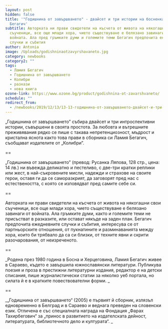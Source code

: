 ```yaml
---
layout: post
hidden: false
title: '"Годишнина от завършването" - двайсет и три истории на босненката Ламия
  Бегагич'
subtitle: Авторката ни прави свидетели на късчета от живота на някогашни свои
  съученици, все още млади хора, чието съществуване е белязано завинаги от
  войната. Ала пред гръмките думи и големите теми Бегагич предпочита ежедневните
  случки и събития
author: Antonia
image: /Uploads/godishninaotzavyrshavaneto.jpg
category: newbooks
category2: ""
tags:
  - Ламия Бегагич
  - Годишнина от завършването
  - Колибри
  - разкази
  - нова книга
ozone-link: https://www.ozone.bg/product/godishnina-ot-zavarshvaneto/
schedule: ""
redirect_from:
  - /newbooks/2019/12/13/13-13-годишнина-от-завършването-двайсет-и-три-истории-на-босненаката-ламия-бегагич
---
```

„Годишнина от завършването” събира двайсет и три интроспективни истории, съвършени в своята простота. За любовта и вътрешните преживявания рядко се пише с такава непретенциозност, мъдрост и кристална яснота както това прави в сборника си Ламия Бегагич, съобщават издателите от „Колибри”.

\==

„Годишнина от завършването” (превод: Русанка Ляпова, 128 стр., цена: 14 лв.) ни въвежда деликатно и пестеливо, с две-три кратки реплики или жест, в най-съкровените мисли, надежди и страхове на своите герои, оставя ги да се саморазкрият, да заговорят пред нас с естествеността, с която се изповядват пред самите себе си. 

\==

Авторката ни прави свидетели на късчета от живота на някогашни свои съученици, все още млади хора, чието съществуване е белязано завинаги от войната. Ала гръмките думи, както и големите теми не присъстват в разказите, или остават някъде на заден план. Бегагич предпочита ежедневните случки и събития, интересува се от партньорските отношения, от пукнатините и разминаванията между хора, които би трябвало да са си близки, от техните явни и скрити разочарования, от неизреченото.

\==

_Родена през 1980 година в Босна и Херцеговина, Ламия Бегагич живее в Сараево, където е завършила южнославянски литератури. Публикува поезия и проза в престижни литературни издания, редактор е на детски списания, пише журналистически статии за няколко уеб портала, но силата й е в кратките повествователни форми. _

\==

_„Годишнина от завършването“ (2005) е първият й сборник, излязъл едновременно в Белград и в Сараево и веднага преведен на словенски език. Отличена е със специалната награда на Фондация „Фарах Тахирбегович“ за „принос в развитието на издателската дейност, литературата, библиотечното дело и културата“. _
